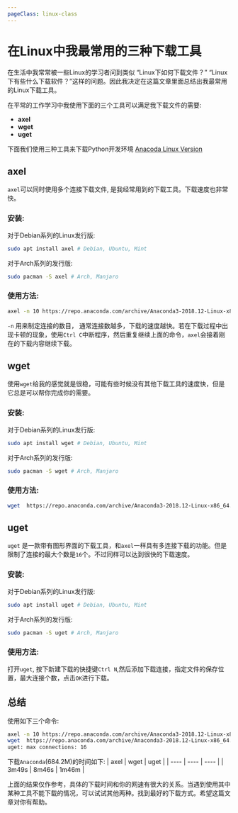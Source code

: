 ```yaml
---
pageClass: linux-class
---
```


# 在Linux中我最常用的三种下载工具 

在生活中我常常被一些Linux的学习者问到类似 “Linux下如何下载文件？” “Linux下有些什么下载软件？”这样的问题。因此我决定在这篇文章里面总结出我最常用的Linux下载工具。

在平常的工作学习中我使用下面的三个工具可以满足我下载文件的需要:
- **axel**
- **wget**
- **uget**

下面我们使用三种工具来下载Python开发环境 [Anacoda Linux Version](https://repo.anaconda.com/archive/Anaconda3-2018.12-Linux-x86_64.sh)

## axel
`axel`可以同时使用多个连接下载文件, 是我经常用到的下载工具。下载速度也非常快。
### 安装:
对于Debian系列的Linux发行版:
``` bash
sudo apt install axel # Debian, Ubuntu, Mint
```
对于Arch系列的发行版:
```bash
sudo pacman -S axel # Arch, Manjaro
```

### 使用方法:
```bash
axel -n 10 https://repo.anaconda.com/archive/Anaconda3-2018.12-Linux-x86_64.sh
```
`-n` 用来制定连接的数目， 通常连接数越多，下载的速度越快。若在下载过程中出现卡顿的现象，使用`Ctrl C`中断程序，然后重复继续上面的命令，`axel`会接着刚在的下载内容继续下载。


## wget
使用`wget`给我的感觉就是很稳，可能有些时候没有其他下载工具的速度快，但是它总是可以帮你完成你的需要。
### 安装:
对于Debian系列的Linux发行版:
``` bash
sudo apt install wget # Debian, Ubuntu, Mint
```
对于Arch系列的发行版:
```bash
sudo pacman -S wget # Arch, Manjaro
```

### 使用方法:
```bash
wget  https://repo.anaconda.com/archive/Anaconda3-2018.12-Linux-x86_64.sh
```

## uget
`uget` 是一款带有图形界面的下载工具，和`axel`一样具有多连接下载的功能。但是限制了连接的最大个数是`16`个。不过同样可以达到很快的下载速度。
### 安装:
对于Debian系列的Linux发行版:
``` bash
sudo apt install uget # Debian, Ubuntu, Mint
```
对于Arch系列的发行版:
```bash
sudo pacman -S uget # Arch, Manjaro
```

### 使用方法:
打开`uget`, 按下新建下载的快捷键`Ctrl N`,然后添加下载连接，指定文件的保存位置，最大连接个数，点击`OK`进行下载。


## 总结
使用如下三个命令:
```bash
axel -n 10 https://repo.anaconda.com/archive/Anaconda3-2018.12-Linux-x86_64.sh
wget  https://repo.anaconda.com/archive/Anaconda3-2018.12-Linux-x86_64.sh
uget: max connections: 16
```
下载`Anaconda`(684.2M)的时间如下:
| axel |  wget |  uget |
| ---- | ---- | ---- |
|  3m49s  |  8m46s    |  1m46m  |

上面的结果仅作参考，具体的下载时间和你的网速有很大的关系。当遇到使用其中某种工具不能下载的情况，可以试试其他两种。找到最好的下载方式。希望这篇文章对你有帮助。



<Livere/>